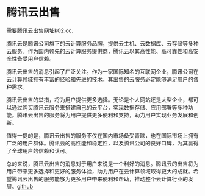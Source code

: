 # 腾讯云出售

需要腾讯云出售网址k02.cc.

腾讯云是腾讯公司旗下的云计算服务品牌，提供云主机、云数据库、云存储等多种云服务。作为国内领先的云计算服务提供商，腾讯云以其高性能、高可靠性和高安全性备受用户信赖。

腾讯云出售的消息引起了广泛关注。作为一家国际知名的互联网企业，腾讯公司在云计算领域拥有丰富的经验和先进的技术，其出售的云服务必定能够满足用户的各种需求。

腾讯云出售的举措，将为用户提供更多选择。无论是个人网站还是大型企业，都可以通过购买腾讯云服务来搭建自己的云平台，实现数据存储、应用部署等多种功能。腾讯云出售的服务将为用户提供更多便利和支持，助力用户实现业务发展和创新。

值得一提的是，腾讯云出售的服务不仅在国内市场备受青睐，也在国际市场上拥有广泛的用户群体。腾讯云的高性能和稳定性，以及腾讯公司的良好口碑，为其赢得了全球用户的信赖和认可。

总的来说，腾讯云出售的消息对于用户来说是一个利好的消息。腾讯云的出售将为用户带来更多选择和更好的服务体验，助力用户在云计算领域取得更大的成就。希望腾讯云出售的服务能够为更多用户带来便利和帮助，推动整个云计算行业的发展。[github](https://github.com)